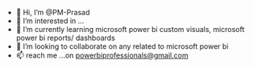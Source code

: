 - 👋 Hi, I’m @PM-Prasad
- 👀 I’m interested in ...
- 🌱 I’m currently learning microsoft power bi custom visuals, microsoft power bi reports/ dashboards
- 💞️ I’m looking to collaborate on any related to microsoft power bi
- 📫  reach me ...on powerbiprofessionals@gmail.com


